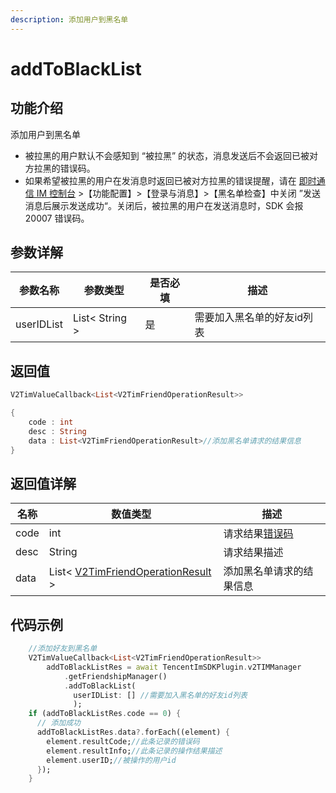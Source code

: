 ```yaml
---
description: 添加用户到黑名单
---
```


# addToBlackList

## 功能介绍

添加用户到黑名单

* 被拉黑的用户默认不会感知到 “被拉黑” 的状态，消息发送后不会返回已被对方拉黑的错误码。
* 如果希望被拉黑的用户在发消息时返回已被对方拉黑的错误提醒，请在 [即时通信 IM 控制台](https://console.cloud.tencent.com/im) >【功能配置】>【登录与消息】>【黑名单检查】中关闭 ”发送消息后展示发送成功“。关闭后，被拉黑的用户在发送消息时，SDK 会报 20007 错误码。

## 参数详解

| 参数名称       | 参数类型           | 是否必填 | 描述             |
| ---------- | -------------- | ---- | -------------- |
| userIDList | List< String > | 是    | 需要加入黑名单的好友id列表 |

## 返回值

```dart
V2TimValueCallback<List<V2TimFriendOperationResult>>

{
    code : int
    desc : String
    data : List<V2TimFriendOperationResult>//添加黑名单请求的结果信息
}
```

## 返回值详解

| 名称   | 数值类型                                                                                        | 描述                                                             |
| ---- | ------------------------------------------------------------------------------------------- | -------------------------------------------------------------- |
| code | int                                                                                         | 请求结果[错误码](https://cloud.tencent.com/document/product/269/1671) |
| desc | String                                                                                      | 请求结果描述                                                         |
| data | List<  [V2TimFriendOperationResult](../guan-jian-lei/user/v2timfriendoperationresult.md)  > | 添加黑名单请求的结果信息                                                   |

## 代码示例

```dart
    //添加好友到黑名单
    V2TimValueCallback<List<V2TimFriendOperationResult>>
        addToBlackListRes = await TencentImSDKPlugin.v2TIMManager
            .getFriendshipManager()
            .addToBlackList(
              userIDList: [] //需要加入黑名单的好友id列表
              );
    if (addToBlackListRes.code == 0) {
      // 添加成功
      addToBlackListRes.data?.forEach((element) {
        element.resultCode;//此条记录的错误码
        element.resultInfo;//此条记录的操作结果描述
        element.userID;//被操作的用户id
      });
    }
```
